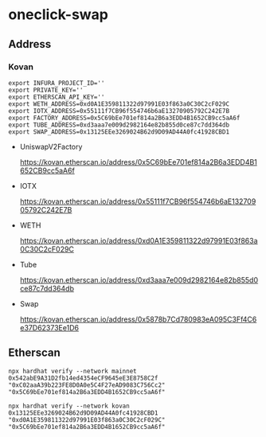 oneclick-swap
=============

## Address

### Kovan

```
export INFURA_PROJECT_ID=''
export PRIVATE_KEY=''
export ETHERSCAN_API_KEY=''
export WETH_ADDRESS=0xd0A1E359811322d97991E03f863a0C30C2cF029C
export IOTX_ADDRESS=0x55111f7CB96f554746b6aE13270905792C242E7B
export FACTORY_ADDRESS=0x5C69bEe701ef814a2B6a3EDD4B1652CB9cc5aA6f
export TUBE_ADDRESS=0xd3aaa7e009d2982164e82b855d0ce87c7dd364db
export SWAP_ADDRESS=0x13125EEe3269024B62d9D09AD44A0fc41928CBD1
```

- UniswapV2Factory

  https://kovan.etherscan.io/address/0x5C69bEe701ef814a2B6a3EDD4B1652CB9cc5aA6f

- IOTX

  https://kovan.etherscan.io/address/0x55111f7CB96f554746b6aE13270905792C242E7B

- WETH

  https://kovan.etherscan.io/address/0xd0A1E359811322d97991E03f863a0C30C2cF029C

- Tube

  https://kovan.etherscan.io/address/0xd3aaa7e009d2982164e82b855d0ce87c7dd364db

- Swap

  https://kovan.etherscan.io/address/0x5878b7Cd780983eA095C3Ff4C6e37D62373Ee1D6

## Etherscan

```
npx hardhat verify --network mainnet 0x542abE9A31D2fb14ed4354eCF9645eE3E8758C2f "0xC02aaA39b223FE8D0A0e5C4F27eAD9083C756Cc2" "0x5C69bEe701ef814a2B6a3EDD4B1652CB9cc5aA6f"

npx hardhat verify --network kovan 0x13125EEe3269024B62d9D09AD44A0fc41928CBD1 "0xd0A1E359811322d97991E03f863a0C30C2cF029C" "0x5C69bEe701ef814a2B6a3EDD4B1652CB9cc5aA6f"
```

